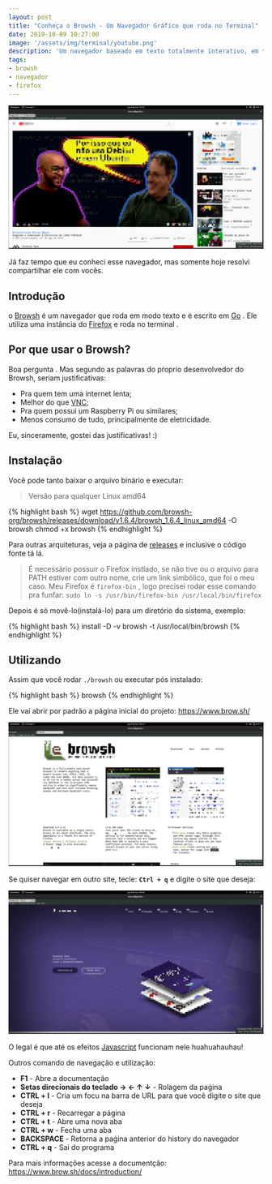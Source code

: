 ```yaml
---
layout: post
title: "Conheça o Browsh - Um Navegador Gráfico que roda no Terminal"
date: 2019-10-09 10:27:00
image: '/assets/img/terminal/youtube.png'
description: 'Um navegador baseado em texto totalmente interativo, em tempo real e moderno.'
tags:
- browsh
- navegador
- firefox
---
```


![Conheça o Browsh - Um Navegador Gráfico que roda no Terminal](/assets/img/terminal/youtube.png)

Já faz tempo que eu conheci esse navegador, mas somente hoje resolvi compartilhar ele com vocês.

## Introdução

o [Browsh](https://www.brow.sh/) é um navegador que roda em modo texto e é escrito em [Go](https://golang.org/) . Ele utiliza uma instância do [Firefox](https://terminalroot.com.br/2014/09/complementos-uteis-para-firefox.html) e roda no terminal .

## Por que usar o Browsh?

Boa pergunta . Mas segundo as palavras do pŕoprio desenvolvedor do Browsh, seriam justificativas:

+ Pra quem tem uma internet lenta;
+ Melhor do que [VNC](https://terminalroot.com.br/2016/11/blog-linux-ssh.html);
+ Pra quem possui um Raspberry Pi ou similares;
+ Menos consumo de tudo, principalmente de eletricidade.

Eu, sinceramente, gostei das justificativas! :)

## Instalação

Você pode tanto baixar o arquivo binário e executar:

> Versão para qualquer Linux amd64

{% highlight bash %}
wget https://github.com/browsh-org/browsh/releases/download/v1.6.4/browsh_1.6.4_linux_amd64 -O browsh
chmod +x browsh
{% endhighlight %}

Para outras arquiteturas, veja a página de [releases](https://github.com/browsh-org/browsh/releases) e inclusive o código fonte tá lá.

> É necessário possuir o Firefox instlado, se não tive ou o arquivo para PATH estiver com outro nome, crie um link simbólico, que foi o meu caso. Meu Firefox é `firefox-bin` , logo precisei rodar esse comando pra funfar: `sudo ln -s /usr/bin/firefox-bin /usr/local/bin/firefox`

Depois é só movê-lo(instalá-lo) para um diretório do sistema, exemplo:

{% highlight bash %}
install -D -v browsh -t /usr/local/bin/browsh
{% endhighlight %}

<script async src="https://pagead2.googlesyndication.com/pagead/js/adsbygoogle.js"></script>
<!-- Informat -->
<ins class="adsbygoogle"
     style="display:block"
     data-ad-client="ca-pub-2838251107855362"
     data-ad-slot="2327980059"
     data-ad-format="auto"
     data-full-width-responsive="true"></ins>
<script>
(adsbygoogle = window.adsbygoogle || []).push({});
</script>

## Utilizando

Assim que você rodar `./browsh` ou executar pós instalado:

{% highlight bash %}
browsh
{% endhighlight %}

Ele vai abrir por padrão a página inicial do projeto: <https://www.brow.sh/>

![Browsh](/assets/img/terminal/browsh.png)

Se quiser navegar em outro site, tecle: **`Ctrl + q`** e digite o site que deseja:

![Terminal Root](/assets/img/terminal/terminalroot.com.br.png)

O legal é que até os efeitos [Javascript](https://terminalroot.com.br/2016/12/alguns-codigos-simples-de-javascript-2.html) funcionam nele huahuahauhau!

Outros comando de navegação e utilização:

+ **F1** - Abre a documentação
+ **Setas direcionais do teclado → ← ↑ ↓** - Rolagem da paǵina
+ **CTRL + l** - Cria um focu na barra de URL para que você digite o site que deseja
+ **CTRL + r** - Recarregar a página
+ **CTRL + t** - Abre uma nova aba
+ **CTRL + w** - Fecha uma aba
+ **BACKSPACE** - Retorna a paǵina anterior do history do navegador
+ **CTRL + q** - Sai do programa

Para mais informações acesse a documentção: <https://www.brow.sh/docs/introduction/>
    
